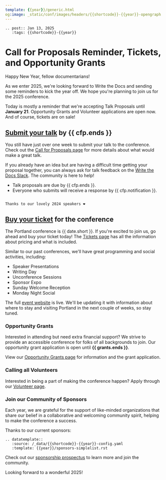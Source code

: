 ```yaml
---
template: {{year}}/generic.html
og:image: _static/conf/images/headers/{{shortcode}}-{{year}}-opengraph.jpg
---
```


```{eval-rst}
.. post:: Jan 13, 2025
   :tags: {{shortcode}}-{{year}}
```

# Call for Proposals Reminder, Tickets, and Opportunity Grants

Happy New Year, fellow documentarians!

As we enter 2025, we're looking forward to Write the Docs and sending some reminders to kick the year off. We hope you're planning to join us for the 2025 conference.

Today is mostly a reminder that we're accepting Talk Proposals until **January 21**. Opportunity Grants and Volunteer applications are open now. And of course, tickets are on sale!

## [Submit your talk](https://www.writethedocs.org/conf/{{shortcode}}/{{year}}/cfp) by {{ cfp.ends }}

You still have just over one week to submit your talk to the conference. Check out the [Call for Proposals page](https://www.writethedocs.org/conf/{{shortcode}}/{{year}}/cfp) for more details about what would make a great talk.

If you already have an idea but are having a difficult time getting your proposal together, you can always ask for talk feedback on the [Write the Docs Slack](https://www.writethedocs.org/slack/). The community is here to help!

- Talk proposals are due by {{ cfp.ends }}.
- Everyone who submits will receive a response by {{ cfp.notification }}.

```{figure} /_static/conf/images/headers/portland-2024-all-speakers.jpg

Thanks to our lovely 2024 speakers ❤️
```

## [Buy your ticket](https://www.writethedocs.org/conf/{{shortcode}}/{{year}}/tickets/) for the conference

The Portland conference is {{ date.short }}. If you're excited to join us, go ahead and buy your ticket today! The [Tickets page](https://www.writethedocs.org/conf/{{shortcode}}/{{year}}/tickets/) has all the information about pricing and what is included.

Similar to our past conferences, we'll have great programming and social activities, including:

- Speaker Presentations
- Writing Day
- Unconference Sessions
- Sponsor Expo
- Sunday Welcome Reception
- Monday Night Social

The full [event website](https://www.writethedocs.org/conf/{{shortcode}}/{{year}}/) is live. We'll be updating it with information about where to stay and visiting Portland in the next couple of weeks, so stay tuned.

### Opportunity Grants

Interested in attending but need extra financial support? We strive to provide an accessible conference for folks of all backgrounds to join. Our opportunity grant application is open until **{{ grants.ends }}**.

View our [Opportunity Grants page](https://www.writethedocs.org/conf/{{shortcode}}/{{year}}/opportunity-grants/) for information and the grant application.

### Calling all Volunteers

Interested in being a part of making the conference happen? Apply through our [Volunteer page](https://www.writethedocs.org/conf/{{shortcode}}/{{year}}/volunteer/).

### Join our Community of Sponsors

Each year, we are grateful for the support of like-minded organizations that share our belief in a collaborative and welcoming community spirit, helping to make the conference a success.

Thanks to our current sponsors:

```{eval-rst}
.. datatemplate::
   :source: /_data/{{shortcode}}-{{year}}-config.yaml
   :template: {{year}}/sponsors-simplelist.rst
```

Check out our [sponsorship prospectus](https://www.writethedocs.org/conf/{{shortcode}}/{{year}}/sponsors/prospectus/) to learn more and join the community.

Looking forward to a wonderful 2025!
